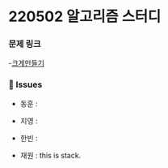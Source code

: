 # 220502 알고리즘 스터디

### 문제 링크

-[크게만들기](https://www.acmicpc.net/problem/2812)

### 👾 Issues

- 동훈 : 

- 지영 : 

- 한빈 : 

- 재원 : this is stack.
